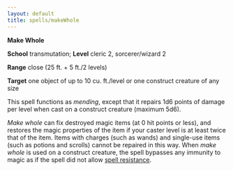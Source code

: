 ```yaml
---
layout: default
title: spells/makeWhole
---
```

 **Make Whole**

**School** transmutation; **Level** cleric 2, sorcerer/wizard 2

**Range** close (25 ft. + 5 ft./2 levels)

**Target** one object of up to 10 cu. ft./level or one construct creature of any size

This spell functions as _mending_, except that it repairs 1d6 points of damage per level when cast on a construct creature (maximum 5d6).

_Make whole_ can fix destroyed magic items (at 0 hit points or less), and restores the magic properties of the item if your caster level is at least twice that of the item. Items with charges (such as wands) and single-use items (such as potions and scrolls) cannot be repaired in this way. When _make whole_ is used on a construct creature, the spell bypasses any immunity to magic as if the spell did not allow [spell resistance](../glossary#_spell-resistance).

